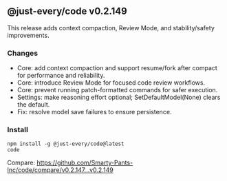## @just-every/code v0.2.149

This release adds context compaction, Review Mode, and stability/safety improvements.

### Changes

- Core: add context compaction and support resume/fork after compact for performance and reliability.
- Core: introduce Review Mode for focused code review workflows.
- Core: prevent running patch-formatted commands for safer execution.
- Settings: make reasoning effort optional; SetDefaultModel(None) clears the default.
- Fix: resolve model save failures to ensure persistence.

### Install

```
npm install -g @just-every/code@latest
code
```

Compare: https://github.com/Smarty-Pants-Inc/code/compare/v0.2.147...v0.2.149
